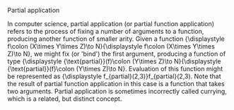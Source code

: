 
Partial application

In computer science, partial application (or partial function application) refers to the process of fixing a number of arguments to a function, producing another function of smaller arity. Given a function {\displaystyle f\colon (X\times Y\times Z)\to N}{\displaystyle f\colon (X\times Y\times Z)\to N}, we might fix (or 'bind') the first argument, producing a function of type {\displaystyle {\text{partial}}(f)\colon (Y\times Z)\to N}{\displaystyle {\text{partial}}(f)\colon (Y\times Z)\to N}. Evaluation of this function might be represented as {\displaystyle f_{partial}(2,3)}f_{partial}(2,3). Note that the result of partial function application in this case is a function that takes two arguments. Partial application is sometimes incorrectly called currying, which is a related, but distinct concept.
